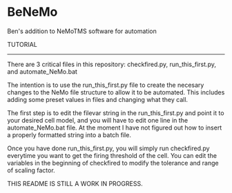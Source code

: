 # BeNeMo
Ben's addition to NeMoTMS software for automation


TUTORIAL
___________________________________________________________________
There are 3 critical files in this repository: checkfired.py, run_this_first.py, and automate_NeMo.bat

The intention is to use the run_this_first.py file to create the necesary changes to the NeMo file structure to allow it to be automated. This includes adding some preset values in files and changing what they call.

The first step is to edit the filevar string in the run_this_first.py and point it to your desired cell model, and you will have to edit one line in the automate_NeMo.bat file. At the moment I have not figured out how to insert a properly formatted string into a batch file.

Once you have done run_this_first.py, you will simply run checkfired.py everytime you want to get the firing threshold of the cell. You can edit the variables in the beginning of checkfired to modify the tolerance and range of scaling factor.



THIS README IS STILL A WORK IN PROGRESS.
